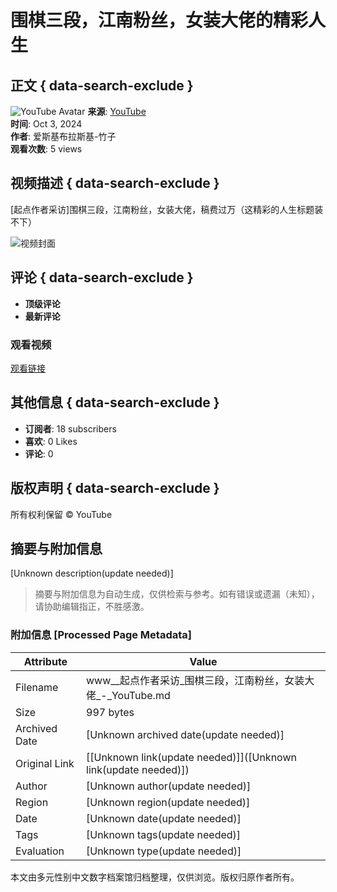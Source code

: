 # 围棋三段，江南粉丝，女装大佬的精彩人生

## 正文 { data-search-exclude }


![YouTube Avatar](https://yt3.ggpht.com/r6dFD3PdqXrmpUJ51Cdc31v62CWq7rxaED7oQPndoR5uTccpfkiFsfy8CAQTdHQIi56mbj5P=s48-c-k-c0x00ffffff-no-rj)
**来源**: [YouTube](https://www.youtube.com)  
**时间**: Oct 3, 2024  
**作者**: 爱斯基布拉斯基-竹子  
**观看次数**: 5 views

## 视频描述 { data-search-exclude }
\[起点作者采访\]围棋三段，江南粉丝，女装大佬，稿费过万（这精彩的人生标题装不下）

![视频封面](https://i.ytimg.com/vi/jFB75MwWCCY/hqdefault.jpg?sqp=-oaymwEmCKgBEF5IWvKriqkDGQgBFQAAiEIYAdgBAeIBCggYEAIYBjgBQAE=&rs=AOn4CLD8HD28rjFh8nePbS_9bs4VHKifcg)

## 评论 { data-search-exclude }
- **顶级评论**  
- **最新评论**  

### 观看视频  
[观看链接](https://www.youtube.com/watch?v=jFB75MwWCCY)  

## 其他信息 { data-search-exclude }
- **订阅者**: 18 subscribers  
- **喜欢**: 0 Likes  
- **评论**: 0  

## 版权声明 { data-search-exclude }
所有权利保留 © YouTube
<!-- tcd_original_link https://www.youtube.com/watch?v=a-d2lz6Q1qE -->


## 摘要与附加信息

<!-- tcd_abstract -->
[Unknown description(update needed)]
<!-- tcd_abstract_end -->

> 摘要与附加信息为自动生成，仅供检索与参考。如有错误或遗漏（未知），请协助编辑指正，不胜感激。

### 附加信息 [Processed Page Metadata]

| Attribute       | Value                                  |
|-----------------|----------------------------------------|
| Filename        | www__起点作者采访_围棋三段，江南粉丝，女装大佬_-_YouTube.md                             |
| Size            | 997 bytes                           |
| Archived Date   | [Unknown archived date(update needed)]                             |
| Original Link   | [[Unknown link(update needed)]]([Unknown link(update needed)])                       |
| Author          | [Unknown author(update needed)]                               |
| Region          | [Unknown region(update needed)]                               |
| Date            | [Unknown date(update needed)]                                 |
| Tags            | [Unknown tags(update needed)]                                 |
| Evaluation            | [Unknown type(update needed)]                                 |
<!-- tcd_table_end -->

本文由多元性别中文数字档案馆归档整理，仅供浏览。版权归原作者所有。
